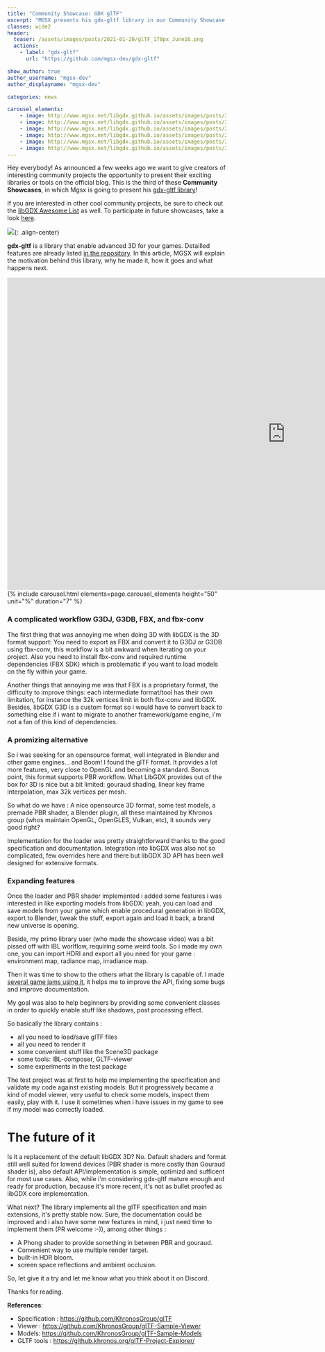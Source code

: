 ```yaml
---
title: "Community Showcase: GDX glTF"
excerpt: "MGSX presents his gdx-gltf library in our Community Showcase!"
classes: wide2
header:
  teaser: /assets/images/posts/2021-01-20/glTF_170px_June16.png
  actions:
    - label: "gdx-gltf"
      url: "https://github.com/mgsx-dev/gdx-gltf"

show_author: true
author_username: "mgsx-dev"
author_displayname: "mgsx-dev"

categories: news

carousel_elements:
    - image: http://www.mgsx.net/libgdx.github.io/assets/images/posts/2021-01-20/multiverse-racer.png
    - image: http://www.mgsx.net/libgdx.github.io/assets/images/posts/2021-01-20/santa-and-the-giant-cake.png
    - image: http://www.mgsx.net/libgdx.github.io/assets/images/posts/2021-01-20/lendigastel.png
    - image: http://www.mgsx.net/libgdx.github.io/assets/images/posts/2021-01-20/gdx-man.png
    - image: http://www.mgsx.net/libgdx.github.io/assets/images/posts/2021-01-20/ibl-composer.png
    - image: http://www.mgsx.net/libgdx.github.io/assets/images/posts/2021-01-20/gltf-viewer.png
---
```


<div class="notice--primary">
  <p>
    Hey everybody! As announced a few weeks ago we want to give creators of interesting community projects the opportunity to present their exciting libraries or tools on the official blog. This is the third of these <b>Community Showcases</b>, in which Mgsx is going to present his <a href="https://github.com/mgsx-dev/gdx-gltf">gdx-gltf library</a>!
  </p>
  <p>
    If you are interested in other cool community projects, be sure to check out the <a href="https://github.com/rafaskb/awesome-libgdx#readme">libGDX Awesome List</a> as well. To participate in future showcases, take a look <a href="https://github.com/libgdx/libgdx.github.io/wiki/Community-Showcases">here</a>.
  </p>
</div>

![](http://www.mgsx.net/libgdx.github.io/assets/images/posts/2021-01-20/glTF_170px_June16.png){: .align-center}

**gdx-gltf** is a library that enable advanced 3D for your games. Detailled features are already listed [in the repository](https://github.com/mgsx-dev/gdx-gltf). In this article, MGSX will explain the motivation behind this library, why he made it, how it goes and what happens next.

<iframe width="1280" height="720" src="https://www.youtube.com/embed/xxx?autoplay=0" frameborder="0" allowfullscreen></iframe>

<div style="margin-left: auto; margin-right: auto;">
      {% include carousel.html elements=page.carousel_elements height="50" unit="%" duration="7" %}
</div>

### A complicated workflow G3DJ, G3DB, FBX, and fbx-conv

The first thing that was annoying me when doing 3D with libGDX is the 3D format support: You need to export as FBX and convert it to G3DJ or G3DB using fbx-conv, this workflow is a bit awkward when iterating on your project. Also you need to install fbx-conv and required runtime dependencies (FBX SDK) which is problematic if you want to load models on the fly within your game.

Another things that annoying me was that FBX is a proprietary format, the difficulty to improve things: each intermediate format/tool has their own limitation, for instance the 32k vertices limit in both fbx-conv and libGDX.
Besides, libGDX G3D is a custom format so i would have to convert back to something else if i want to migrate to another framework/game engine, i'm not a fan of this kind of dependencies.

### A promizing alternative

So i was seeking for an opensource format, well integrated in Blender and other game engines... and Boom! I found the glTF format. It provides a lot more features, very close to OpenGL and becoming a standard. Bonus point, this format supports PBR workflow. What LibGDX provides out of the box for 3D is nice but a bit limited: gouraud shading, linear key frame interpolation, max 32k vertices per mesh.

So what do we have : A nice opensource 3D format, some test models, a premade PBR shader, a Blender plugin, all these maintained by Khronos group (whos maintain OpenGL, OpenGLES, Vulkan, etc), it sounds very good right?

Implementation for the loader was pretty straightforward thanks to the good specification and documentation. Integration into libGDX was also not so complicated, few overrides here and there but libGDX 3D API has been well designed for extensive formats.

### Expanding features

Once the loader and PBR shader implemented i added some features i was interested in like exporting models from libGDX: yeah, you can load and save models from your game which enable procedural generation in libGDX, export to Blender, tweak the stuff, export again and load it back, a brand new universe is opening.

Beside, my primo library user (who made the showcase video) was a bit pissed off with IBL worlflow, requiring some weird tools. So i made my own one, you can import HDRI and export all you need for your game : environment map, radiance map, irradiance map.

Then it was time to show to the others what the library is capable of. I made [several game jams using it](https://github.com/mgsx-dev/gdx-gltf#demo-and-gallery), it helps me to improve the API, fixing some bugs and improve documentation.

My goal was also to help beginners by providing some convenient classes in order to quickly enable stuff like shadows, post processing effect.

So basically the library contains :
* all you need to load/save glTF files
* all you need to render it
* some convenient stuff like the Scene3D package
* some tools: IBL-composer, GLTF-viewer
* some experiments in the test package

The test project was at first to help me implementing the specification and validate my code against existing models. But it progressively became a kind of model viewer, very useful to check some models, inspect them easily, play with it. I use it sometimes when i have issues in my game to see if my model was correctly loaded.

# The future of it

Is it a replacement of the default libGDX 3D? No. Default shaders and format still well suited for lowend devices (PBR shader is more costly than Gouraud shader is), also default API/implementation is simple, optimizd and sufficent for most use cases.
Also, while i'm considering gdx-gltf mature enough and ready for production, because it's more recent, it's not as bullet proofed as libGDX core implementation.

What next? The library implements all the glTF specification and main extensions, it's pretty stable now. Sure, the documentation could be improved and i also have some new features in mind, i just need time to implement them (PR welcome :-)), among other things : 
* A Phong shader to provide something in between PBR and gouraud.
* Convenient way to use multiple render target.
* built-in HDR bloom.
* screen space reflections and ambient occlusion.

So, let give it a try and let me know what you think about it on Discord.

Thanks for reading.

**References**:
* Specification : <https://github.com/KhronosGroup/glTF>
* Viewer : <https://github.com/KhronosGroup/glTF-Sample-Viewer>
* Models: <https://github.com/KhronosGroup/glTF-Sample-Models>
* GLTF tools : <https://github.khronos.org/glTF-Project-Explorer/>
